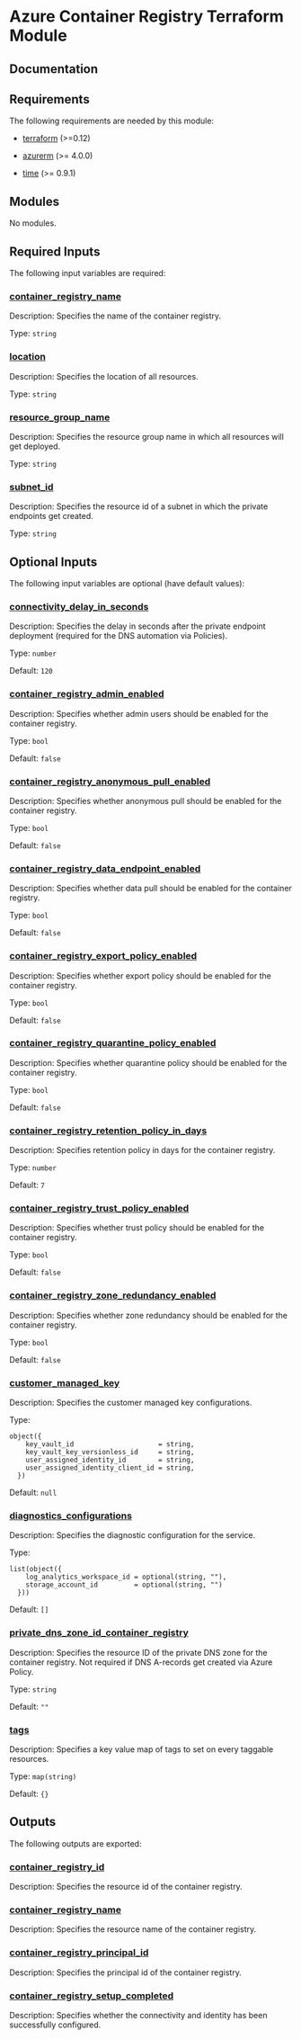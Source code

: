 <!-- BEGIN_TF_DOCS -->
# Azure Container Registry Terraform Module

## Documentation
<!-- markdownlint-disable MD033 -->

## Requirements

The following requirements are needed by this module:

- <a name="requirement_terraform"></a> [terraform](#requirement\_terraform) (>=0.12)

- <a name="requirement_azurerm"></a> [azurerm](#requirement\_azurerm) (>= 4.0.0)

- <a name="requirement_time"></a> [time](#requirement\_time) (>= 0.9.1)

## Modules

No modules.

<!-- markdownlint-disable MD013 -->
<!-- markdownlint-disable MD034 -->
## Required Inputs

The following input variables are required:

### <a name="input_container_registry_name"></a> [container\_registry\_name](#input\_container\_registry\_name)

Description: Specifies the name of the container registry.

Type: `string`

### <a name="input_location"></a> [location](#input\_location)

Description: Specifies the location of all resources.

Type: `string`

### <a name="input_resource_group_name"></a> [resource\_group\_name](#input\_resource\_group\_name)

Description: Specifies the resource group name in which all resources will get deployed.

Type: `string`

### <a name="input_subnet_id"></a> [subnet\_id](#input\_subnet\_id)

Description: Specifies the resource id of a subnet in which the private endpoints get created.

Type: `string`

## Optional Inputs

The following input variables are optional (have default values):

### <a name="input_connectivity_delay_in_seconds"></a> [connectivity\_delay\_in\_seconds](#input\_connectivity\_delay\_in\_seconds)

Description: Specifies the delay in seconds after the private endpoint deployment (required for the DNS automation via Policies).

Type: `number`

Default: `120`

### <a name="input_container_registry_admin_enabled"></a> [container\_registry\_admin\_enabled](#input\_container\_registry\_admin\_enabled)

Description: Specifies whether admin users should be enabled for the container registry.

Type: `bool`

Default: `false`

### <a name="input_container_registry_anonymous_pull_enabled"></a> [container\_registry\_anonymous\_pull\_enabled](#input\_container\_registry\_anonymous\_pull\_enabled)

Description: Specifies whether anonymous pull should be enabled for the container registry.

Type: `bool`

Default: `false`

### <a name="input_container_registry_data_endpoint_enabled"></a> [container\_registry\_data\_endpoint\_enabled](#input\_container\_registry\_data\_endpoint\_enabled)

Description: Specifies whether data pull should be enabled for the container registry.

Type: `bool`

Default: `false`

### <a name="input_container_registry_export_policy_enabled"></a> [container\_registry\_export\_policy\_enabled](#input\_container\_registry\_export\_policy\_enabled)

Description: Specifies whether export policy should be enabled for the container registry.

Type: `bool`

Default: `false`

### <a name="input_container_registry_quarantine_policy_enabled"></a> [container\_registry\_quarantine\_policy\_enabled](#input\_container\_registry\_quarantine\_policy\_enabled)

Description: Specifies whether quarantine policy should be enabled for the container registry.

Type: `bool`

Default: `false`

### <a name="input_container_registry_retention_policy_in_days"></a> [container\_registry\_retention\_policy\_in\_days](#input\_container\_registry\_retention\_policy\_in\_days)

Description: Specifies retention policy in days for the container registry.

Type: `number`

Default: `7`

### <a name="input_container_registry_trust_policy_enabled"></a> [container\_registry\_trust\_policy\_enabled](#input\_container\_registry\_trust\_policy\_enabled)

Description: Specifies whether trust policy should be enabled for the container registry.

Type: `bool`

Default: `false`

### <a name="input_container_registry_zone_redundancy_enabled"></a> [container\_registry\_zone\_redundancy\_enabled](#input\_container\_registry\_zone\_redundancy\_enabled)

Description: Specifies whether zone redundancy should be enabled for the container registry.

Type: `bool`

Default: `false`

### <a name="input_customer_managed_key"></a> [customer\_managed\_key](#input\_customer\_managed\_key)

Description: Specifies the customer managed key configurations.

Type:

```hcl
object({
    key_vault_id                     = string,
    key_vault_key_versionless_id     = string,
    user_assigned_identity_id        = string,
    user_assigned_identity_client_id = string,
  })
```

Default: `null`

### <a name="input_diagnostics_configurations"></a> [diagnostics\_configurations](#input\_diagnostics\_configurations)

Description: Specifies the diagnostic configuration for the service.

Type:

```hcl
list(object({
    log_analytics_workspace_id = optional(string, ""),
    storage_account_id         = optional(string, "")
  }))
```

Default: `[]`

### <a name="input_private_dns_zone_id_container_registry"></a> [private\_dns\_zone\_id\_container\_registry](#input\_private\_dns\_zone\_id\_container\_registry)

Description: Specifies the resource ID of the private DNS zone for the container registry. Not required if DNS A-records get created via Azure Policy.

Type: `string`

Default: `""`

### <a name="input_tags"></a> [tags](#input\_tags)

Description: Specifies a key value map of tags to set on every taggable resources.

Type: `map(string)`

Default: `{}`

## Outputs

The following outputs are exported:

### <a name="output_container_registry_id"></a> [container\_registry\_id](#output\_container\_registry\_id)

Description: Specifies the resource id of the container registry.

### <a name="output_container_registry_name"></a> [container\_registry\_name](#output\_container\_registry\_name)

Description: Specifies the resource name of the container registry.

### <a name="output_container_registry_principal_id"></a> [container\_registry\_principal\_id](#output\_container\_registry\_principal\_id)

Description: Specifies the principal id of the container registry.

### <a name="output_container_registry_setup_completed"></a> [container\_registry\_setup\_completed](#output\_container\_registry\_setup\_completed)

Description: Specifies whether the connectivity and identity has been successfully configured.

<!-- markdownlint-enable -->

<!-- END_TF_DOCS -->